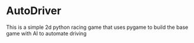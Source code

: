 # AutoDriver

This is a simple 2d python racing game that uses pygame to build the base game with AI to automate driving
